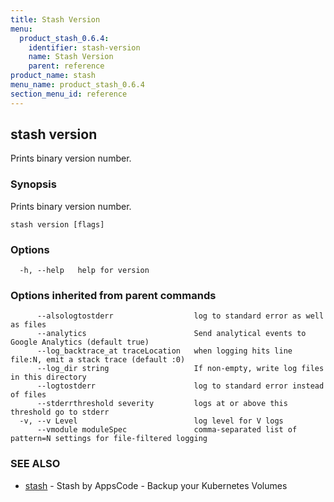```yaml
---
title: Stash Version
menu:
  product_stash_0.6.4:
    identifier: stash-version
    name: Stash Version
    parent: reference
product_name: stash
menu_name: product_stash_0.6.4
section_menu_id: reference
---
```

## stash version

Prints binary version number.

### Synopsis

Prints binary version number.

```
stash version [flags]
```

### Options

```
  -h, --help   help for version
```

### Options inherited from parent commands

```
      --alsologtostderr                  log to standard error as well as files
      --analytics                        Send analytical events to Google Analytics (default true)
      --log_backtrace_at traceLocation   when logging hits line file:N, emit a stack trace (default :0)
      --log_dir string                   If non-empty, write log files in this directory
      --logtostderr                      log to standard error instead of files
      --stderrthreshold severity         logs at or above this threshold go to stderr
  -v, --v Level                          log level for V logs
      --vmodule moduleSpec               comma-separated list of pattern=N settings for file-filtered logging
```

### SEE ALSO

* [stash](/docs/reference/stash.md)	 - Stash by AppsCode - Backup your Kubernetes Volumes

